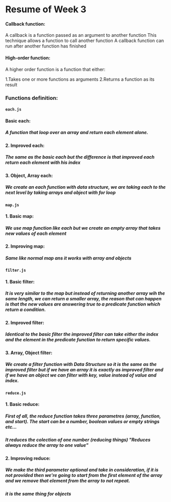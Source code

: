 # Resume of Week 3

#### Callback function:

A callback is a function passed as an argument to another function
This technique allows a function to call another function
A callback function can run after another function has finished

#### High-order function:

A higher order function is a function that either:

1.Takes one or more functions as arguments
2.Returns a function as its result

### Functions definition:

#### `each.js`

#### Basic each:

##### A function that loop over an array and return each element alone.

#### 2. Improved each:

##### The same as the basic each but the difference is that improved each return each element with his index

#### 3. Object, Array each:

##### We create an each function with data structure, we are taking each to the next level by taking arrays and object with for loop

#### `map.js`

#### 1. Basic map:

##### We use map function like each but we create an empty array that takes new values of each element

#### 2. Improving map:

##### Same like normal map ans it works with array and objects

#### `filter.js`

#### 1. Basic filter:

##### It is very similar to the map but instead of returning another array wih the same length, we can return a smaller array, the reason that can happen is that the new values are answering true to a predicate function which return a condition.

#### 2. Improved filter:

##### Identical to the basic filter the improved filter can take either the index and the element in the predicate function to return specific values.

#### 3. Array, Object filter:

##### We create a filter function with Data Structure so it is the same as the improved filter but if we have an array it is exactly as improved filter and if we have an object we can filter with key, value instead of value and index.

#### `reduce.js`

#### 1. Basic reduce:

##### First of all, the reduce function takes three parametres (array, function, and start). The start can be a number, boolean values or empty strings etc...

##### It reduces the colection of one number (reducing things) "Reduces always reduce the array to one value"

#### 2. Improving reduce:

##### We make the third parameter optional and take in consideration, if it is not provided then we're going to start from the first element of the array and we remove that element from the array to not repeat.

##### it is the same thing for objects
